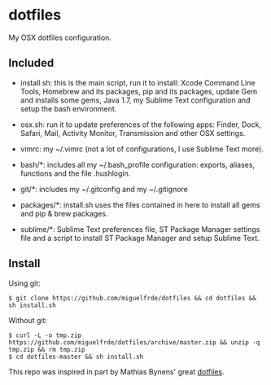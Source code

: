 dotfiles
========

My OSX dotfiles configuration.

Included
--------

- install.sh: this is the main script, run it to install: Xcode Command Line Tools, Homebrew and its packages, pip and its packages, update Gem and installs some gems, Java 1.7, my Sublime Text configuration and setup the bash environment.

- osx.sh: run it to update preferences of the following apps: Finder, Dock, Safari, Mail, Activity Monitor, Transmission and other OSX settings.

- vimrc: my ~/.vimrc (not a lot of configurations, I use Sublime Text more).

- bash/*: includes all my ~/.bash_profile configuration: exports, aliases, functions and the file .hushlogin.

- git/*: includes my ~/.gitconfig and my ~/.gitignore

- packages/*: install.sh uses the files contained in here to install all gems and pip & brew packages.

- sublime/*: Sublime Text preferences file, ST Package Manager settings file and a script to install ST Package Manager and setup Sublime Text.



Install
-------

Using git:
```
$ git clone https://github.com/miguelfrde/dotfiles && cd dotfiles && sh install.sh
```

Without git:
```
$ curl -L -o tmp.zip https://github.com/miguelfrde/dotfiles/archive/master.zip && unzip -q tmp.zip && rm tmp.zip
$ cd dotfiles-master && sh install.sh
```

This repo was inspired in part by Mathias Bynens' great [dotfiles](https://github.com/mathiasbynens/dotfiles).

